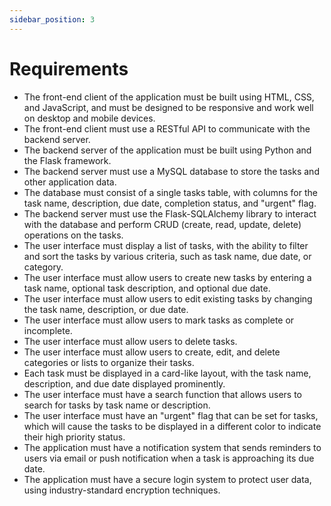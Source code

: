 ```yaml
---
sidebar_position: 3
---
```


# Requirements

- The front-end client of the application must be built using HTML, CSS, and JavaScript, and must be designed to be responsive and work well on desktop and mobile devices.
- The front-end client must use a RESTful API to communicate with the backend server.
- The backend server of the application must be built using Python and the Flask framework.
- The backend server must use a MySQL database to store the tasks and other application data.
- The database must consist of a single tasks table, with columns for the task name, description, due date, completion status, and "urgent" flag.
- The backend server must use the Flask-SQLAlchemy library to interact with the database and perform CRUD (create, read, update, delete) operations on the tasks.
- The user interface must display a list of tasks, with the ability to filter and sort the tasks by various criteria, such as task name, due date, or category.
- The user interface must allow users to create new tasks by entering a task name, optional task description, and optional due date.
- The user interface must allow users to edit existing tasks by changing the task name, description, or due date.
- The user interface must allow users to mark tasks as complete or incomplete.
- The user interface must allow users to delete tasks.
- The user interface must allow users to create, edit, and delete categories or lists to organize their tasks.
- Each task must be displayed in a card-like layout, with the task name, description, and due date displayed prominently.
- The user interface must have a search function that allows users to search for tasks by task name or description.
- The user interface must have an "urgent" flag that can be set for tasks, which will cause the tasks to be displayed in a different color to indicate their high priority status.
- The application must have a notification system that sends reminders to users via email or push notification when a task is approaching its due date.
- The application must have a secure login system to protect user data, using industry-standard encryption techniques.
